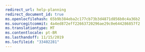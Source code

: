 ```yaml
---
redirect_url: help-planning
redirect_document_id: true
ms.openlocfilehash: 65b9b384eba2c177cb73b3d4871d856b0c4a36b2
ms.sourcegitcommit: 4a4ed872eff22663720296ae29c0e644286857f2
ms.translationtype: MT
ms.contentlocale: pt-BR
ms.lasthandoff: 11/15/2019
ms.locfileid: "33402281"
---
```

